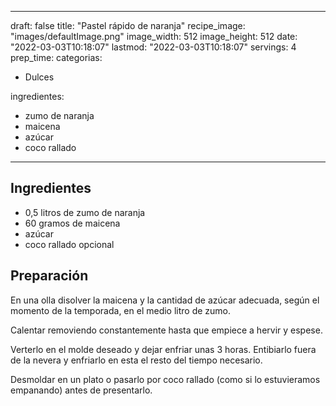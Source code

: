 
---
draft: false
title: "Pastel rápido de naranja"
recipe_image: "images/defaultImage.png"
image_width: 512
image_height: 512
date: "2022-03-03T10:18:07"
lastmod: "2022-03-03T10:18:07"
servings: 4
prep_time: 
categorias:
  - Dulces

ingredientes:
  - zumo de naranja
  - maicena
  - azúcar
  - coco rallado
---

## Ingredientes
- 0,5 litros de zumo de naranja
- 60 gramos de maicena
- azúcar
- coco rallado opcional

## Preparación
En una olla disolver la maicena y la cantidad de azúcar adecuada, según el momento de la temporada, en el medio litro de zumo.

Calentar removiendo constantemente hasta que empiece a hervir y espese.

Verterlo en el molde deseado y dejar enfriar unas 3 horas. Entibiarlo fuera de la nevera y enfriarlo en esta el resto del tiempo necesario.

Desmoldar en un plato o pasarlo por coco rallado (como si lo estuvieramos empanando) antes de presentarlo.


